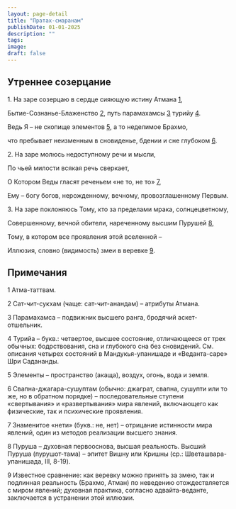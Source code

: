 ```yaml
---
layout: page-detail
title: "Пратах-смаранам"
publishDate: 01-01-2025
description: ""
tags:
image:
draft: false
---
```


## Утреннее созерцание

  
 1\. На заре созерцаю в сердце сияющую истину Атмана [1](#1),

 Бытие-Сознанье-Блаженство [2](#2), путь парамахамсы [3](#3) турийу [4](#4).

 Ведь Я – не скопище элементов [5](#5), а то неделимое Брахмо,

 что пребывает неизменным в сновиденье, бдении и сне глубоком [6](#6).

 2\. На заре молюсь недоступному речи и мысли,

 По чьей милости всякая речь сверкает,

 О Котором Веды гласят реченьем «не то, не то» [7](#7),

 Ему – богу богов, нерожденному, вечному, провозглашенному Первым.

 3\. На заре поклоняюсь Тому, кто за пределами мрака, солнцецветному,

 Совершенному, вечной обители, нареченному высшим Пурушей [8](#8),

 Тому, в котором все проявления этой вселенной –

 Иллюзия, словно (видимость) змеи в веревке [9](#9).

## Примечания

  
1 Атма-таттвам.

2 Сат-чит-сукхам (чаще: сат-чит-анандам) – атрибуты Атмана.

3 Парамахамса – подвижник высшего ранга, бродячий аскет-отшельник.

4 Турийа – букв.: четвертое, высшее состояние, отличающееся от трех обычных: бодрствования, сна и глубокого сна без сновидений. См. описания четырех состояний в Мандукья-упанишаде и «Веданта-саре» Шри Садананды.

5 Элементы – пространство (акаща), воздух, огонь, вода и земля.

6 Свапна-джагара-сушуптам (обычно: джаграт, свапна, сушупти или то же, но в обратном порядке) – последовательные ступени «свертывания» и «развертывания» мира явлений, включающего как физические, так и психические проявления.

7 Знаменитое «нети» (букв.: не, нет) – отрицание истинности мира явлений, один из методов реализации высшего знания.

8 Пуруша – духовная первооснова, высшая реальность. Высший Пуруша (пурушот-тама) – эпитет Вишну или Кришны (ср.: Шветашвара-упанишада, III, 8-19).

9 Известное сравнение: как веревку можно принять за змею, так и подлинная реальность (Брахмо, Атман) по неведению отождествляется с миром явлений; духовная практика, согласно адвайта-веданте, заключается в устранении этой иллюзии.
